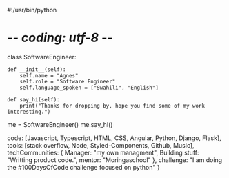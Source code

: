 #!/usr/bin/python
# -*- coding: utf-8 -*-

class SoftwareEngineer:  

    def __init__(self):
        self.name = "Agnes"  
        self.role = "Software Engineer"
        self.language_spoken = ["Swahili", "English"]

    def say_hi(self):
        print("Thanks for dropping by, hope you find some of my work interesting.")   

me = SoftwareEngineer()
me.say_hi()

code: [Javascript, Typescript, HTML, CSS, Angular, Python, Django, Flask], 
  tools: [stack overflow, Node, Styled-Components, Github, Music],
  techCommunities: {
                        Manager: "my own managment", 
                        Building stuff: "Writting product code.",
                        mentor: "Moringaschool" 
                      },
 challenge: "I am doing the #100DaysOfCode challenge focused on python" 
}
